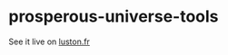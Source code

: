 # prosperous-universe-tools
See it live on [luston.fr](https://luston.fr/prosperous-universe/tools/)